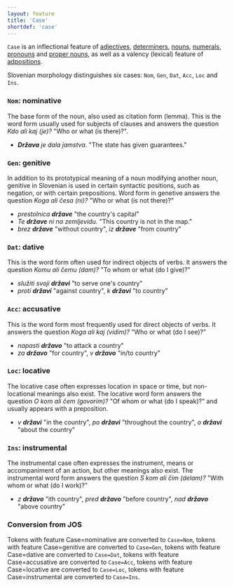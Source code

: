 ```yaml
---
layout: feature
title: 'Case'
shortdef: 'case'
---
```


`Case` is an inflectional feature of [adjectives](ADJ), [determiners](DET), [nouns](NOUN), [numerals](NUM), [pronouns](PRON) and [proper nouns](PROPN), as well as a valency (lexical) feature of [adpositions](ADP).

Slovenian morphology distinguishes six cases:
`Nom`, `Gen`, `Dat`, `Acc`, `Loc` and `Ins`.

### <a name="Nom">`Nom`</a>: nominative

The base form of the noun, also used as citation form (lemma). This is the word form usually used for subjects of clauses and answers the question _Kdo ali kaj (je)?_ "Who or what (is there)?".

* _<b>Država</b> je dala jamstva_. "The state has given guarantees."

### <a name="Gen">`Gen`</a>: genitive

In addition to its prototypical meaning of a noun modifying another noun, genitive in Slovenian is used in certain syntactic positions, such as negation, or with certain prepositions. Word form in genetive answers the question _Koga ali česa (ni)?_ "Who or what (is not there)?"

* _prestolnica <b>države</b>_ "the country's capital"
* _Te <b>države</b> ni na zemljevidu._ "This country is not in the map."
* _brez <b>države</b>_ "without country", _iz <b>države</b>_ "from country"

### <a name="Dat">`Dat`</a>: dative

This is the word form often used for indirect objects of verbs. It answers the question _Komu ali čemu (dam)?_ "To whom or what (do I give)?"

* _služiti svoji <b>državi</b>_ "to serve one's country"
* _proti <b>državi</b>_ "against country", _k <b>državi</b>_ "to country" 

### <a name="Acc">`Acc`</a>: accusative

This is the word form most frequently used for direct objects of verbs. It answers the question _Koga ali kaj (vidim)?_ "Who or what (do I see)?"

* _napasti <b>državo</b>_ "to attack a country"
* _za <b>državo</b>_ "for country", _v <b>državo</b>_ "in/to country"  

### <a name="Loc">`Loc`</a>: locative

The locative case often expresses location in space or time, but non-locational meanings also exist. The locative word form answers the question _O kom ali čem (govorim)?_ "Of whom or what (do I speak)?" and usually appears with a preposition.

* _v <b>državi</b>_ "in the country", _po <b>državi</b>_ "throughout the country", _o <b>državi</b>_ "about the country"

### <a name="Ins">`Ins`</a>: instrumental

The instrumental case often expresses the instrument, means or accompaniment of an action, but other meanings also exist. The instrumental word form answers the question _S kom ali čim (delam)?_ "With whom or what (do I work)?"

* _z <b>državo</b>_ "ith country", _pred <b>državo</b>_ "before country", _nad <b>državo</b>_ "above country"

### Conversion from JOS

Tokens with feature Case=nominative are converted to `Case=Nom`, tokens with feature Case=genitive are converted to `Case=Gen`, tokens with feature Case=dative are converted to `Case=Dat`, tokens with feature Case=accusative are converted to `Case=Acc`, tokens with feature Case=locative are converted to `Case=Loc`, tokens with feature Case=instrumental are converted to `Case=Ins`.
<!-- Interlanguage links updated Čt lis 12 09:43:00 CET 2020 -->
